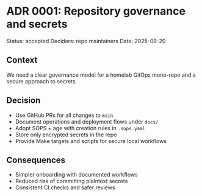 # ADR 0001: Repository governance and secrets

Status: accepted
Deciders: repo maintainers
Date: 2025-09-20

## Context

We need a clear governance model for a homelab GitOps mono-repo and a secure approach to secrets.

## Decision

- Use GitHub PRs for all changes to `main`
- Document operations and deployment flows under `docs/`
- Adopt SOPS + age with creation rules in `.sops.yaml`
- Store only encrypted secrets in the repo
- Provide Make targets and scripts for secure local workflows

## Consequences

- Simpler onboarding with documented workflows
- Reduced risk of committing plaintext secrets
- Consistent CI checks and safer reviews